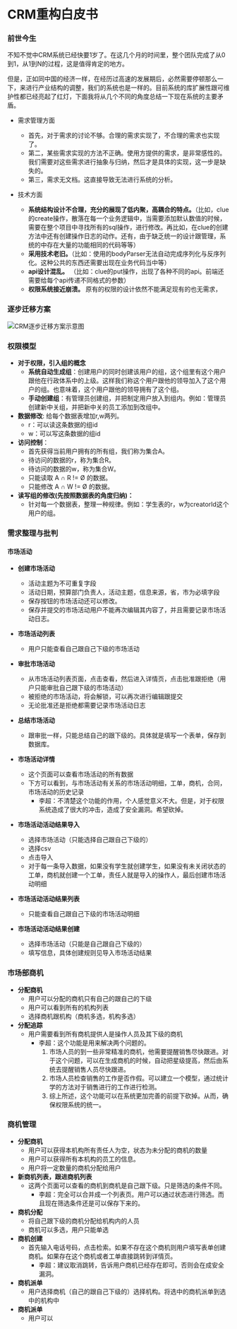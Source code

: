 # CRM重构白皮书


### 前世今生

不知不觉中CRM系统已经快要1岁了。在这几个月的时间里，整个团队完成了从0到1，从1到N的过程，这是值得肯定的地方。

但是，正如同中国的经济一样，在经历过高速的发展期后，必然需要停顿那么一下，来进行产业结构的调整，我们的系统也是一样的。目前系统的库扩展性跟可维护性都已经亮起了红灯，下面我将从几个不同的角度总结一下现在系统的主要矛盾。

* 需求管理方面
	*  首先，对于需求的讨论不够。合理的需求实现了，不合理的需求也实现了。
	*  第二，某些需求实现的方法不正确。使用方提供的需求，是非常感性的。我们需要对这些需求进行抽象与归纳，然后才是具体的实现，这一步是缺失的。
	*  第三，需求无文档。这直接导致无法进行系统的分析。

* 技术方面
	* __系统结构设计不合理，充分的展现了低内聚，高耦合的特点。__（比如，clue的create操作，散落在每一个业务逻辑中，当需要添加默认数值的时候，需要在整个项目中寻找所有的sql操作，进行修改。再比如，在clue的创建方法中还有创建操作日志的动作。还有，由于缺乏统一的设计跟管理，系统的中存在大量的功能相同的代码等等）
	* __采用技术老旧。__（比如：使用的bodyParser无法自动完成序列化与反序列化。这种公共的东西还需要出现在业务代码当中等）
	* __api设计混乱。__ （比如：clue的put操作，出现了各种不同的api。前端还需要给每个api传递不同格式的参数）
	* __权限系统接近崩溃。__ 原有的权限的设计依然不能满足现有的也无需求，


### 逐步迁移方案

![CRM逐步迁移方案示意图](http://7xovlo.com1.z0.glb.clouddn.com/%E5%B1%8F%E5%B9%95%E5%BF%AB%E7%85%A7%202016-09-23%20%E4%B8%8B%E5%8D%885.46.26.png)


### 权限模型

* __对于权限，引入组的概念__
	* __系统自动生成组__：创建用户的同时创建该用户的组，这个组里有这个用户跟他在行政体系中的上级。这样我们称这个用户跟他的领导加入了这个用户的组。也意味着，这个用户跟他的领导拥有了这个组。
	* __手动创建组__：有管理员创建组，并把制定用户放入到组内。例如：管理员创建新中关组，并把新中关的员工添加到改组中。
* __数据修改__: 给每个数据表增加r,w两列。
	* r：可以读这条数据的组id
	* w：可以写这条数据的组id
* __访问控制__：
	* 首先获得当前用户拥有的所有组，我们称为集合A。
	* 待访问的数据的r，称为集合R。
	* 待访问的数据的w，称为集合W。
	* 只能读取 A ∩ R != Ø 的数据。
	* 只能修改 A ∩ W != Ø 的数据。
* __读写组的修改(先按照数据表的角度归纳)：__
	* 针对每一个数据表，整理一种规律。例如：学生表的r，w为creatorId这个用户的组。

### 需求整理与批判

#### 市场活动

*  __创建市场活动__
	* 活动主题为不可重复字段
	* 活动日期，预算部门负责人，活动主题，信息来源，省，市为必填字段
	* 保存按钮的市场活动还可以修改。
	* 保存并提交的市场活动用户不能再次编辑其内容了，并且需要记录市场活动日志。
* __市场活动列表__
	* 用户只能查看自己跟自己下级的市场活动
* __审批市场活动__
	*  从市场活动列表页面，点击查看，然后进入详情页，点击批准跟拒绝（用户只能审批自己跟下级的市场活动）
	*  被拒绝的市场活动，将会解锁，可以再次进行编辑跟提交
	*  无论批准还是拒绝都需要记录市场活动日志
* __总结市场活动__
	* 跟审批一样，只能总结自己的跟下级的。具体就是填写一个表单，保存到数据库。
* __市场活动详情__
	* 这个页面可以查看市场活动的所有数据
	* 下方可以看到，与市场活动有关系的市场活动明细，工单，商机，合同，市场活动的历史记录
		* 李超：不清楚这个功能的作用，个人感觉意义不大。但是，对于权限系统造成了很大的冲击，造成了安全漏洞。希望砍掉。
		
* __市场活动活动结果导入__
	* 	选择市场活动（只能选择自己跟自己下级的）
	*  选择csv
	*  点击导入
	*  对于每一条导入数据，如果没有学生就创建学生，如果没有未关闭状态的工单，商机就创建一个工单，责任人就是导入的操作人，最后创建市场活动明细
* __市场活动活动结果列表__
	*  只能查看自己跟自己下级的市场活动明细
* __市场活动活动结果创建__
	* 选择市场活动（只能是自己跟自己下级的）
	* 填写信息，具体创建规则见导入市场活动结果

### 市场部商机

* __分配商机__
	* 用户可以分配的商机只有自己的跟自己的下级
	* 用户可以看到所有的机构列表
	* 选择商机跟机构（商机多选，机构多选）
* __分配追踪__ 
	* 用户需要看到所有商机提供人是操作人员及其下级的商机
		* 李超：这个功能是用来解决两个问题的。
			1. 市场人员的到一些非常精准的商机，他需要提醒销售尽快跟进。对于这个问题，可以在生成商机的时候，自动把星级提高，然后由系统去提醒销售人员尽快跟进。
			2. 市场人员检查销售的工作是否作假。可以建立一个模型，通过统计学的方法对于销售进行的工作进行检测。
			3. 综上所述，这个功能可以在系统更加完善的前提下砍掉。从而，确保权限系统的统一。

### 商机管理

* __分配商机__
	* 用户可以获得本机构所有责任人为空，状态为未分配的商机的数量
	* 用户可以获得所有本机构的员工的信息。
	* 用户将一定数量的商机分配给用户
* __新商机列表，跟进商机列表__ 
	* 这两个页面可以查看的商机到商机是自己跟下级。只是筛选的条件不同。
		* 李超：完全可以合并成一个列表页。用户可以通过状态进行筛选。而且现在筛选条件还是可以保存下来的。
* __商机分配__ 
	* 将自己跟下级的商机分配给机构内的人员
	* 商机可以多选，用户只能单选
* __商机创建__  
	* 首先输入电话号码，点击检索。如果不存在这个商机则用户填写表单创建商机。如果存在这个商机或者工单直接跳转到详情页。
		* 李超：建议取消跳转，告诉用户商机已经存在即可。否则会在成安全漏洞。
* __商机派单__  
	* 用户选择商机（自己的跟自己下级的）选择机构。将选中的商机派单到选中的机构中
* __商机派单__   
	* 用户可以
	
	
		
	



	



